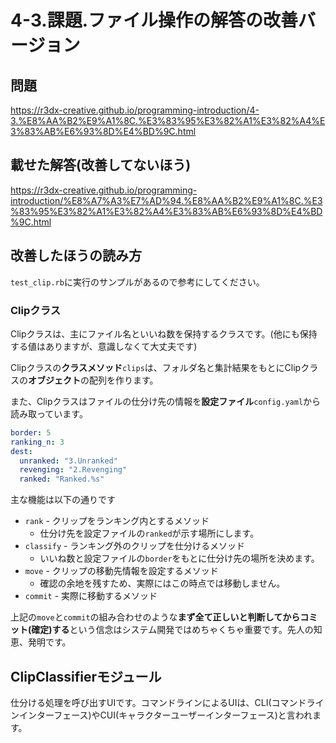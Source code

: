 # 4-3.課題.ファイル操作の解答の改善バージョン

## 問題

https://r3dx-creative.github.io/programming-introduction/4-3.%E8%AA%B2%E9%A1%8C.%E3%83%95%E3%82%A1%E3%82%A4%E3%83%AB%E6%93%8D%E4%BD%9C.html

## 載せた解答(改善してないほう)

https://r3dx-creative.github.io/programming-introduction/%E8%A7%A3%E7%AD%94.%E8%AA%B2%E9%A1%8C.%E3%83%95%E3%82%A1%E3%82%A4%E3%83%AB%E6%93%8D%E4%BD%9C.html

## 改善したほうの読み方

`test_clip.rb`に実行のサンプルがあるので参考にしてください。

### Clipクラス

Clipクラスは、主にファイル名といいね数を保持するクラスです。(他にも保持する値はありますが、意識しなくて大丈夫です)

Clipクラスの**クラスメソッド**`clips`は、フォルダ名と集計結果をもとにClipクラスの**オブジェクト**の配列を作ります。

また、Clipクラスはファイルの仕分け先の情報を**設定ファイル**`config.yaml`から読み取っています。

```yaml
border: 5
ranking_n: 3
dest:
  unranked: "3.Unranked"
  revenging: "2.Revenging"
  ranked: "Ranked.%s"
```

主な機能は以下の通りです

* `rank` - クリップをランキング内とするメソッド
  * 仕分け先を設定ファイルの`ranked`が示す場所にします。
* `classify` - ランキング外のクリップを仕分けるメソッド
  * いいね数と設定ファイルの`border`をもとに仕分け先の場所を決めます。
* `move` - クリップの移動先情報を設定するメソッド
  * 確認の余地を残すため、実際にはこの時点では移動しません。
* `commit` - 実際に移動するメソッド

上記の`move`と`commit`の組み合わせのような**まず全て正しいと判断してからコミット(確定)する**という信念はシステム開発ではめちゃくちゃ重要です。先人の知恵、発明です。

## ClipClassifierモジュール

仕分ける処理を呼び出すUIです。コマンドラインによるUIは、CLI(コマンドラインインターフェース)やCUI(キャラクターユーザーインターフェース)と言われます。
